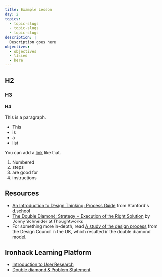 ```yaml
---
title: Example Lesson
day: 2
topics:
  - topic-slugs
  - topic-slugs
  - topic-slugs
description: |
  Description goes here
objectives:
  - objectives
  - listed
  - here
---
```


## H2

### H3

#### H4

This is a paragraph.

- This
- is
- a
- list

You can add a [link](https://google.com) like that.

1. Numbered
2. steps
3. are good for
4. instructions


Resources
---------

- [An Introduction to Design Thinking: Process Guide](https://dschool-old.stanford.edu/sandbox/groups/designresources/wiki/36873/attachments/74b3d/ModeGuideBOOTCAMP2010L.pdf) from Stanford's d.school
- [The Double Diamond: Strategy + Execution of the Right Solution](https://www.thoughtworks.com/insights/blog/double-diamond) by Jonny Schneider at Thoughtworks
- For something more in-depth, read [A study of the design process](https://www.designcouncil.org.uk/sites/default/files/asset/document/ElevenLessons_Design_Council%20(2).pdf) from the Design Council in the UK, which resulted in the double diamond model.


Ironhack Learning Platform
--------------------------

- [Introduction to User Research](http://learn.ironhack.com/#/learning_unit/7010)
- [Double diamond & Problem Statement](http://learn.ironhack.com/#/learning_unit/7025)
